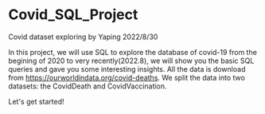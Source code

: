 # Covid_SQL_Project
Covid dataset exploring by Yaping 2022/8/30

In this project, we will use SQL to explore the database of covid-19 from the begining of 2020 to very recently(2022.8), 
we will show you the basic SQL queries and gave you some interesting insights.
All the data is download from https://ourworldindata.org/covid-deaths.
We split the data into two datasets: the CovidDeath and CovidVaccination.

Let's get started!

